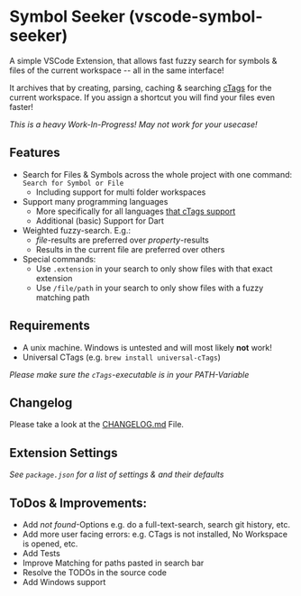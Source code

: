 # Symbol Seeker (vscode-symbol-seeker)

A simple VSCode Extension, that allows fast fuzzy search for symbols & files of the current workspace -- all in the same interface!

It archives that by creating, parsing, caching & searching [cTags](https://cTags.io) for the current workspace. If you assign a shortcut you will find your files even faster!

_This is a heavy Work-In-Progress! May not work for your usecase!_ 

## Features

- Search for Files & Symbols across the whole project with one command: `Search for Symbol or File`
  - Including support for multi folder workspaces
- Support many programming languages
  - More specifically for all languages [that cTags support](https://github.com/universal-cTags/cTags/tree/master/parsers)
  - Additional (basic) Support for Dart
- Weighted fuzzy-search. E.g.:
  - _file_-results are preferred over _property_-results 
  - Results in the current file are preferred over others
- Special commands:
  - Use `.extension` in your search to only show files with that exact extension
  - Use `/file/path` in your search to only show files with a fuzzy matching path

## Requirements

- A unix machine. Windows is untested and will most likely **not** work!
- Universal CTags (e.g. `brew install universal-cTags`)

_Please make sure the `cTags`-executable is in your PATH-Variable_

## Changelog

Please take a look at the [CHANGELOG.md](CHANGELOG.md) File.

## Extension Settings

_See `package.json` for a list of settings & and their defaults_

## ToDos & Improvements:
- Add _not found_-Options e.g. do a full-text-search, search git history, etc.
- Add more user facing errors: e.g. CTags is not installed, No Workspace is opened, etc.
- Add Tests
- Improve Matching for paths pasted in search bar
- Resolve the TODOs in the source code
- Add Windows support